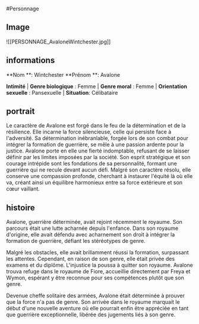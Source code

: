 #Personnage 
## Image
![[PERSONNAGE_AvaloneWintchester.jpg]]

## informations
**Nom **: Wintchester
**Prénom **: Avalone

**Intimité**
| **Genre biologique** : Femme 
| **Genre moral** : Femme
| **Orientation sexuelle** : Pansexuelle
| **Situation**: Célibataire

## portrait

Le caractère de Avalone est forgé dans le feu de la détermination et de la résilience. Elle incarne la force silencieuse, celle qui persiste face à l'adversité. Sa détermination inébranlable, forgée lors de son combat pour intégrer la formation de guerrière, se mêle à une passion ardente pour la justice. Avalone porte en elle une fierté indomptable, refusant de se laisser définir par les limites imposées par la société. Son esprit stratégique et son courage intrépide sont les fondations de sa personnalité, formant une guerrière qui ne recule devant aucun défi. Malgré son caractère résolu, elle conserve une compassion profonde, cherchant à instaurer l'équité là où elle va, créant ainsi un équilibre harmonieux entre sa force extérieure et son cœur vaillant.

## histoire

Avalone, guerrière déterminée, avait rejoint récemment le royaume. Son parcours était une lutte acharnée depuis l'enfance. Dans son royaume d'origine, elle avait défendu avec acharnement son droit à intégrer la formation de guerrière, défiant les stéréotypes de genre. 

Malgré les obstacles, elle avait brillamment réussi la formation, surpassant les attentes. Cependant, en raison de son genre, elle était privée des examens et du diplôme. L'injustice la poussa à quitter son royaume. Avalone trouva refuge dans le royaume de Fiore, accueillie directement par Freya et Wymon, espérant y être reconnue pour ses compétences plutôt que son genre. 

Devenue cheffe solitaire des armées, Avalone était déterminée à prouver que la force n'a pas de genre. Son arrivée dans le royaume marquait le début d'une nouvelle aventure où elle pourrait enfin être appréciée en tant que guerrière exceptionnelle, libérée des jugements liés à son genre.